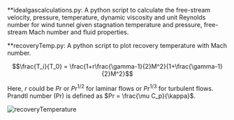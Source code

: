 **idealgascalculations.py: 
A python script to calculate the free-stream velocity, pressure, temperature, dynamic viscosity and unit Reynolds number for wind tunnel given stagnation temperature and pressure, free-stream Mach number and fluid properties.

**recoveryTemp.py:
A python script to plot recovery temperature with Mach number.

$$\frac{T_i}{T_0} = \frac{1+r\frac{\gamma-1}{2}M^2}{1+\frac{\gamma-1}{2}M^2}$$

Here, $r$ could be $Pr$ or $Pr^{1/2}$ for laminar flows or $Pr^{1/3}$ for turbulent flows. 
Prandtl number (Pr) is defined as $Pr = \frac{\mu C_p}{\kappa}$.

![recoveryTemperature](https://github.com/gauravkumar463/WindTunnelProperties/assets/4538589/cf5adde8-3302-4e67-86ec-bc86e95caaf1)
